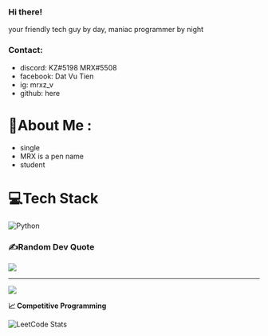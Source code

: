
### Hi there!
your friendly tech guy by day, maniac programmer by night

### Contact:
- discord: KZ#5198  MRX#5508
- facebook: Dat Vu Tien
- ig: mrxz_v
- github: here

# 💫About Me :
- single
- MRX is a pen name
- student

# 💻Tech Stack
![Python](https://img.shields.io/badge/python-3670A0?style=for-the-badge&logo=python&logoColor=ffdd54)


### ✍️Random Dev Quote
![](https://quotes-github-readme.vercel.app/api?type=horizontal&theme=tokyonight)

---
[![](https://visitcount.itsvg.in/api?id=MRXz194&icon=0&color=0)](https://visitcount.itsvg.in)




<b>&#128200; Competitive Programming</b>






![LeetCode Stats](https://leetcard.jacoblin.cool/MRXz194?theme=unicorn&font=Maven%20Pro&ext=activity)
